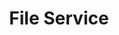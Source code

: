 ---
title: File Service
excerpt: ''
deprecated: false
hidden: false
metadata:
  title: ''
  description: ''
  robots: index
next:
  description: ''
---